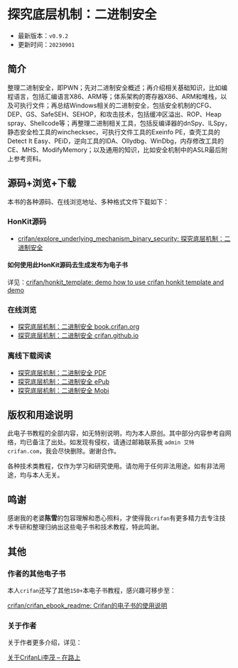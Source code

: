 # 探究底层机制：二进制安全

* 最新版本：`v0.9.2`
* 更新时间：`20230901`

## 简介

整理二进制安全，即PWN；先对二进制安全概述；再介绍相关基础知识，比如编程语言，包括汇编语言X86、ARM等；体系架构的寄存器X86、ARM和堆栈，以及可执行文件；再总结Windows相关的二进制安全，包括安全机制的CFG、DEP、GS、SafeSEH、SEHOP，和攻击技术，包括缓冲区溢出、ROP、Heap spray、Shellcode等；再整理二进制相关工具，包括反编译器的dnSpy、ILSpy，静态安全检工具的winchecksec，可执行文件工具的Exeinfo PE，查壳工具的Detect It Easy、PEiD，逆向工具的IDA、Ollydbg、WinDbg，内存修改工具的CE、MHS、ModifyMemory；以及通用的知识，比如安全机制中的ASLR最后附上参考资料。

## 源码+浏览+下载

本书的各种源码、在线浏览地址、多种格式文件下载如下：

### HonKit源码

* [crifan/explore_underlying_mechanism_binary_security: 探究底层机制：二进制安全](https://github.com/crifan/explore_underlying_mechanism_binary_security)

#### 如何使用此HonKit源码去生成发布为电子书

详见：[crifan/honkit_template: demo how to use crifan honkit template and demo](https://github.com/crifan/honkit_template)

### 在线浏览

* [探究底层机制：二进制安全 book.crifan.org](https://book.crifan.org/books/explore_underlying_mechanism_binary_security/website/)
* [探究底层机制：二进制安全 crifan.github.io](https://crifan.github.io/explore_underlying_mechanism_binary_security/website/)

### 离线下载阅读

* [探究底层机制：二进制安全 PDF](https://book.crifan.org/books/explore_underlying_mechanism_binary_security/pdf/explore_underlying_mechanism_binary_security.pdf)
* [探究底层机制：二进制安全 ePub](https://book.crifan.org/books/explore_underlying_mechanism_binary_security/epub/explore_underlying_mechanism_binary_security.epub)
* [探究底层机制：二进制安全 Mobi](https://book.crifan.org/books/explore_underlying_mechanism_binary_security/mobi/explore_underlying_mechanism_binary_security.mobi)

## 版权和用途说明

此电子书教程的全部内容，如无特别说明，均为本人原创。其中部分内容参考自网络，均已备注了出处。如发现有侵权，请通过邮箱联系我 `admin 艾特 crifan.com`，我会尽快删除。谢谢合作。

各种技术类教程，仅作为学习和研究使用。请勿用于任何非法用途。如有非法用途，均与本人无关。

## 鸣谢

感谢我的老婆**陈雪**的包容理解和悉心照料，才使得我`crifan`有更多精力去专注技术专研和整理归纳出这些电子书和技术教程，特此鸣谢。

## 其他

### 作者的其他电子书

本人`crifan`还写了其他`150+`本电子书教程，感兴趣可移步至：

[crifan/crifan_ebook_readme: Crifan的电子书的使用说明](https://github.com/crifan/crifan_ebook_readme)

### 关于作者

关于作者更多介绍，详见：

[关于CrifanLi李茂 – 在路上](https://www.crifan.org/about/)
